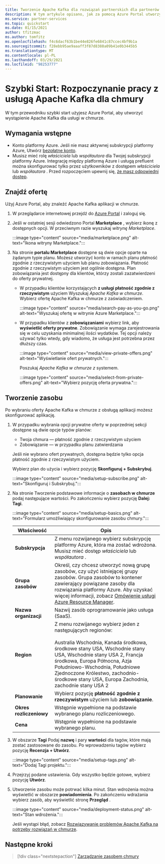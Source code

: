 ```yaml
---
title: Tworzenie Apache Kafka dla rozwiązań partnerskich dla partnerów opartych na platformie Azure
description: W tym artykule opisano, jak za pomocą Azure Portal utworzyć wystąpienie Apache Kafka dla usługi dla chmury.
ms.service: partner-services
ms.topic: quickstart
ms.date: 01/15/2021
author: tfitzmac
ms.author: tomfitz
ms.openlocfilehash: f4c6dacf63b1be44e826fe6841c87ccec4bf9b1a
ms.sourcegitcommit: f28ebb95ae9aaaff3f87d8388a09b41e0b3445b5
ms.translationtype: MT
ms.contentlocale: pl-PL
ms.lasthandoff: 03/29/2021
ms.locfileid: "98253777"
---
```

# <a name="quickstart-get-started-with-apache-kafka-for-confluent-cloud"></a>Szybki Start: Rozpoczynanie pracy z usługą Apache Kafka dla chmury

W tym przewodniku szybki start użyjesz Azure Portal, aby utworzyć wystąpienie Apache Kafka dla usługi w chmurze.

## <a name="prerequisites"></a>Wymagania wstępne

- Konto platformy Azure. Jeśli nie masz aktywnej subskrypcji platformy Azure, Utwórz [bezpłatne konto](https://azure.microsoft.com/free/).
- Musisz mieć rolę _właściciela_ lub _współautora_ dla Twojej subskrypcji platformy Azure. Integrację między platformą Azure i usługą prefluent można skonfigurować tylko przez użytkowników z dostępem _właściciela_ lub _współautora_ . Przed rozpoczęciem upewnij się, [że masz odpowiedni dostęp](../../role-based-access-control/check-access.md).

## <a name="find-offer"></a>Znajdź ofertę

Użyj Azure Portal, aby znaleźć Apache Kafka aplikacji w chmurze.

1. W przeglądarce internetowej przejdź do [Azure Portal](https://portal.azure.com/) i zaloguj się.

1. Jeśli w ostatniej sesji odwiedzono Portal **Marketplace** , wybierz ikonę z dostępnych opcji. W przeciwnym razie wyszukaj _witrynę Marketplace_.

    :::image type="content" source="media/marketplace.png" alt-text="Ikona witryny Marketplace.":::

1. Na stronie **portalu Marketplace** dostępne są dwie opcje oparte na żądanym typie planu. Możesz utworzyć konto w ramach planu płatność zgodnie z rzeczywistym użyciem lub planu zobowiązania. Płatność zgodnie z rzeczywistym użyciem jest ogólnie dostępna. Plan zobowiązania jest dostępny dla klientów, którzy zostali zazatwierdzeni do oferty prywatnej.

   - W przypadku klientów korzystających **z usługi płatność zgodnie z rzeczywistym** użyciem Wyszukaj _Apache Kafka w chmurze_. Wybierz ofertę Apache Kafka w chmurze z zaświadczeniem.

     :::image type="content" source="media/search-pay-as-you-go.png" alt-text="Wyszukaj ofertę w witrynie Azure Marketplace.":::

   - W przypadku klientów z **zobowiązaniami** wybierz link, aby **wyświetlić oferty prywatne**. Zobowiązanie wymaga zarejestrowania się w celu uzyskania minimalnej ilości wydatków. Tej opcji należy używać tylko wtedy, gdy wiadomo, że usługa jest potrzebna przez dłuższy czas.

     :::image type="content" source="media/view-private-offers.png" alt-text="Wyświetlanie ofert prywatnych.":::

     Poszukaj _Apache Kafka w chmurze z_ systemem.

     :::image type="content" source="media/select-from-private-offers.png" alt-text="Wybierz pozycję oferta prywatna.":::

## <a name="create-resource"></a>Tworzenie zasobu

Po wybraniu oferty Apache Kafka w chmurze z obsługą aplikacji możesz skonfigurować aplikację.

1. W przypadku wybrania opcji prywatne oferty w poprzedniej sekcji dostępne są dwie opcje typów planów:

    - Twoja chmura — płatność zgodnie z rzeczywistym użyciem
    - Zobowiązanie — w przypadku planu zatwierdzania

   Jeśli nie wybrano ofert prywatnych, dostępna będzie tylko opcja płatność zgodnie z rzeczywistym użyciem.

   Wybierz plan do użycia i wybierz pozycję **Skonfiguruj + Subskrybuj**.

    :::image type="content" source="media/setup-subscribe.png" alt-text="Skonfiguruj i Subskrybuj.":::

1. Na stronie Tworzenie podstawowe informacje o **zasobach w chmurze** podaj następujące wartości. Po zakończeniu wybierz pozycję **Dalej: Tagi**.

    :::image type="content" source="media/setup-basics.png" alt-text="Formularz umożliwiający skonfigurowanie zasobu chmury.":::

    | Właściwość | Opis |
    | ---- | ---- |
    | **Subskrypcja** | Z menu rozwijanego wybierz subskrypcję platformy Azure, która ma zostać wdrożona. Musisz mieć dostęp _właściciela_ lub _współautora_ . |
    | **Grupa zasobów** | Określ, czy chcesz utworzyć nową grupę zasobów, czy użyć istniejącej grupy zasobów. Grupa zasobów to kontener zawierający powiązane zasoby dla rozwiązania platformy Azure. Aby uzyskać więcej informacji, zobacz [Omówienie usługi Azure Resource Manager](../../azure-resource-manager/management/overview.md). |
    | **Nazwa organizacji** | Nazwij zasób oprogramowanie jako usługa (SaaS). |
    | **Region** | Z menu rozwijanego wybierz jeden z następujących regionów: <br/><br/> Australia Wschodnia, Kanada środkowa, środkowe stany USA, Wschodnie stany USA, Wschodnie stany USA 2, Francja środkowa, Europa Północna, Azja Południowo-Wschodnia, Południowe Zjednoczone Królestwo, zachodnio-środkowe stany USA, Europa Zachodnia, zachodnie stany USA 2 |
    | **Planowanie** | Wybierz pozycję **płatność zgodnie z rzeczywistym** użyciem lub **zobowiązanie**. |
    | **Okres rozliczeniowy** | Wstępnie wypełnione na podstawie wybranego planu rozliczeniowego. |
    | **Cena** | Wstępnie wypełnione na podstawie wybranego planu. |

1. W obszarze **Tagi** Podaj **nazwę** i pary **wartości** dla tagów, które mają zostać zastosowane do zasobu. Po wprowadzeniu tagów wybierz pozycję **Recenzja + Utwórz**.

    :::image type="content" source="media/setup-tags.png" alt-text="Dodaj Tagi projektu.":::

1. Przejrzyj podane ustawienia. Gdy wszystko będzie gotowe, wybierz pozycję **Utwórz**.

1. Utworzenie zasobu może potrwać kilka minut. Stan wdrożenia można wyświetlić w obszarze **powiadomienia**. Po zakończeniu wdrażania wybierz zasób, aby wyświetlić stronę **Przegląd** .

    :::image type="content" source="media/deployment-status.png" alt-text="Stan wdrożenia.":::

   Jeśli wystąpi błąd, zobacz [Rozwiązywanie problemów Apache Kafka na potrzeby rozwiązań w chmurze](troubleshoot.md).

## <a name="next-steps"></a>Następne kroki

> [!div class="nextstepaction"]
> [Zarządzanie zasobem chmury](manage.md)
